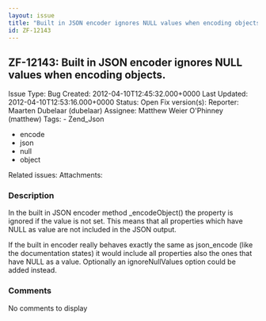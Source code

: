 ```yaml
---
layout: issue
title: "Built in JSON encoder ignores NULL values when encoding objects."
id: ZF-12143
---
```


ZF-12143: Built in JSON encoder ignores NULL values when encoding objects.
--------------------------------------------------------------------------

 Issue Type: Bug Created: 2012-04-10T12:45:32.000+0000 Last Updated: 2012-04-10T12:53:16.000+0000 Status: Open Fix version(s): 
 Reporter:  Maarten Dubelaar (dubelaar)  Assignee:  Matthew Weier O'Phinney (matthew)  Tags: - Zend\_Json
- encode
- json
- null
- object
 
 Related issues: 
 Attachments: 
### Description

In the built in JSON encoder method \_encodeObject() the property is ignored if the value is not set. This means that all properties which have NULL as value are not included in the JSON output.

If the built in encoder really behaves exactly the same as json\_encode (like the documentation states) it would include all properties also the ones that have NULL as a value. Optionally an ignoreNullValues option could be added instead.

 

 

### Comments

No comments to display